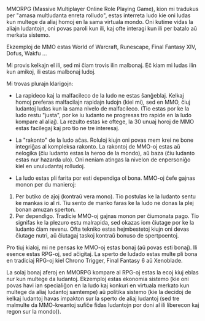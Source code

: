 MMORPG (Massive Multiplayer Online Role Playing Game), kion mi tradukus per "amasa multludanta enreta rolludo", estas interreta ludo kie oni ludas kun multege da aliaj homoj en la sama virtuala mondo. Oni kutime vidas la aliajn ludantojn, oni povas paroli kun ili, kaj ofte interagi kun ili per batalo aŭ merkata sistemo.

Ekzemploj de MMO estas World of Warcraft, Runescape, Final Fantasy XIV, Dofus, Wakfu ...

Mi provis kelkajn el ili, sed mi ĉiam trovis ilin malbonaj. Eĉ kiam mi ludas ilin kun amikoj, ili estas malbonaj ludoj.

Mi trovas plurajn klarigojn:

- La rapideco kaj la malfacileco de la ludo ne estas ŝanĝeblaj. Kelkaj homoj preferas malfacilajn rapidajn ludojn (kiel mi), sed en MMO, ĉiuj ludantoj ludas kun la sama nivelo de malfacileco. (Tio estas por ke la ludo restu "justa", por ke iu ludanto ne progresas tro rapide en la ludo kompare al aliaj). La rezulto estas ke oftege, la 30 unuaj horoj de MMO estas facilegaj kaj pro tio ne tre interesaj.

- La "rakonto" de la ludo aĉas. Roluloj kiujn oni povas mem krei ne bone integriĝas al kompleksa rakonto. La rakontoj de MMO-oj estas aŭ nelogika (ĉiu ludanto estas la heroo de la mondo), aŭ baza (ĉiu ludanto estas nur hazarda ulo). Oni neniam atingas la nivelon de enpersoniĝo kiel en unuludantaj rolludoj.

- La ludo estas pli farita por esti dependiga ol bona. MMO-oj ĉefe gajnas monon per du manieroj:
1) Per butiko de aĵoj (kontraŭ vera mono). Tio postulas ke la ludanto sentu ke mankas io al ri. Tiu sento de manko faras ke la ludo ne donas la plej bonan amuzan sperton.
2) Per dependigo. Tradicie MMO-oj gajnas monon per ĉiumonata pago. Tio signifas ke la plezuro estu malrapida, sed okazas iom ĉiutage por ke la ludanto ĉiam revenu. Ofta tekniko estas hejmbestetoj kiujn oni devas ĉiutage nutri, aŭ ĉiutagaj taskoj kontraŭ bonuso de spertpoentoj.

Pro tiuj kialoj, mi ne pensas ke MMO-oj estas bonaj (aŭ povas esti bonaj). Ili esence estas RPG-oj, sed aĉigitaj. La sperto de ludado estas multe pli bona en tradiciaj RPG-oj kiel Chrono Trigger, Final Fantasy 6 aŭ Xenoblade.

La solaj bonaj aferoj en MMORPG kompare al RPG-oj estas la ecoj kiuj eblas nur kun multege da ludantoj. Ekzemploj estas ekonomia sistemo (kie oni povas havi ian specialiĝon en la ludo kaj konkuri en virtuala merkato kun multege da aliaj ludantoj samtempe) aŭ politika sistemo (kie la decidoj de kelkaj ludantoj havas impakton sur la sperto de aliaj ludantoj (sed tre malmulte da MMO-kreantoj sufiĉe fidas ludantojn por doni al ili liberecon kaj regon sur la mondo)).